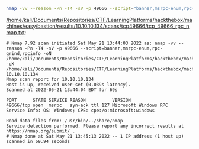 ```bash
nmap -vv --reason -Pn -T4 -sV -p 49666 --script="banner,msrpc-enum,rpc-grind,rpcinfo" -oN "/home/kali/Documents/Repositories/CTF/LearningPlatforms/hackthebox/machines/easy/bastion/results/10.10.10.134/scans/tcp49666/tcp_49666_rpc_nmap.txt" -oX "/home/kali/Documents/Repositories/CTF/LearningPlatforms/hackthebox/machines/easy/bastion/results/10.10.10.134/scans/tcp49666/xml/tcp_49666_rpc_nmap.xml" 10.10.10.134
```

[/home/kali/Documents/Repositories/CTF/LearningPlatforms/hackthebox/machines/easy/bastion/results/10.10.10.134/scans/tcp49666/tcp_49666_rpc_nmap.txt](file:///home/kali/Documents/Repositories/CTF/LearningPlatforms/hackthebox/machines/easy/bastion/results/10.10.10.134/scans/tcp49666/tcp_49666_rpc_nmap.txt):

```
# Nmap 7.92 scan initiated Sat May 21 13:44:03 2022 as: nmap -vv --reason -Pn -T4 -sV -p 49666 --script=banner,msrpc-enum,rpc-grind,rpcinfo -oN /home/kali/Documents/Repositories/CTF/LearningPlatforms/hackthebox/machines/easy/bastion/results/10.10.10.134/scans/tcp49666/tcp_49666_rpc_nmap.txt -oX /home/kali/Documents/Repositories/CTF/LearningPlatforms/hackthebox/machines/easy/bastion/results/10.10.10.134/scans/tcp49666/xml/tcp_49666_rpc_nmap.xml 10.10.10.134
Nmap scan report for 10.10.10.134
Host is up, received user-set (0.039s latency).
Scanned at 2022-05-21 13:44:04 EDT for 69s

PORT      STATE SERVICE REASON          VERSION
49666/tcp open  msrpc   syn-ack ttl 127 Microsoft Windows RPC
Service Info: OS: Windows; CPE: cpe:/o:microsoft:windows

Read data files from: /usr/bin/../share/nmap
Service detection performed. Please report any incorrect results at https://nmap.org/submit/ .
# Nmap done at Sat May 21 13:45:13 2022 -- 1 IP address (1 host up) scanned in 69.94 seconds

```
